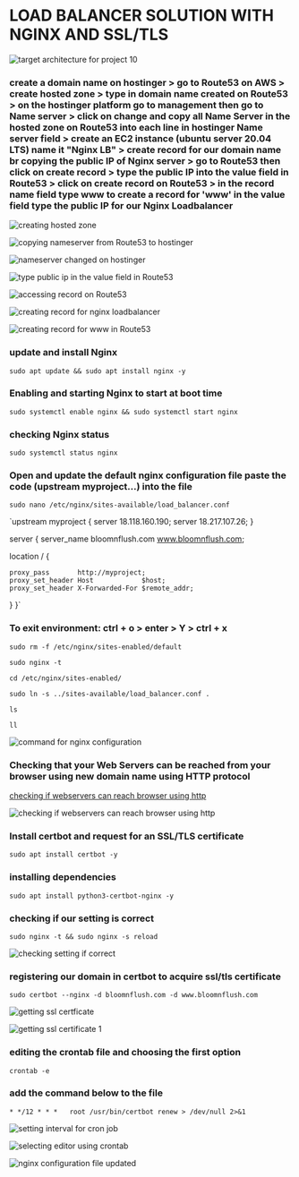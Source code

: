 # LOAD BALANCER SOLUTION WITH NGINX AND SSL/TLS

![target architecture for project 10](./image_10/target_architecture.png)

### create a domain name on hostinger > go to Route53 on AWS > create hosted zone > type in domain name created on Route53 > on the hostinger platform go to management then go to Name server > click on change and copy all Name Server in the hosted zone on Route53 into each line in hostinger Name server field > create an EC2 instance (ubuntu server 20.04 LTS) name it "Nginx LB" > create record for our domain name br copying the public IP of Nginx server > go to Route53 then click on create record > type the public IP into the value field in Route53 > click on create record on Route53 > in the record name field type www to create a record for 'www' in the value field type the public IP for our Nginx Loadbalancer

![creating hosted zone](./image_10/creating_hosted_zone_on_route53.png)

![copying nameserver from Route53 to hostinger](./image_10/change_nameservers_on_hostinger_to_the_one_on_hosted_zone_on_route53.png)

![nameserver changed on hostinger](./image_10/name_server_changed.png)

![type public ip in the value field in Route53](./image_10/type_public_ip_in_value_field_in_route53.png)

![accessing record on Route53](./image_10/click_on_create_record_on_route53.png)

![creating record for nginx loadbalancer](./image_10/record_created_for_nginx_loadbalancer.png)

![creating record for www in Route53](./image_10/creating_another_record_for_www_in_route53.png)

### update and install Nginx

`sudo apt update && sudo apt install nginx -y`

### Enabling and starting Nginx to start at boot time

`sudo systemctl enable nginx && sudo systemctl start nginx`

### checking Nginx status

`sudo systemctl status nginx`

### Open and update the default nginx configuration file paste the code (upstream myproject...) into the file

`sudo nano /etc/nginx/sites-available/load_balancer.conf`

`upstream myproject {
    server 18.118.160.190;
    server 18.217.107.26;
  }

server {
  server_name bloomnflush.com www.bloomnflush.com;

  location / {

    proxy_pass       http://myproject;
    proxy_set_header Host            $host;
    proxy_set_header X-Forwarded-For $remote_addr;
  }
}`

### To exit environment:  ctrl + o > enter > Y > ctrl + x

`sudo rm -f /etc/nginx/sites-enabled/default`

`sudo nginx -t`

`cd /etc/nginx/sites-enabled/`

`sudo ln -s ../sites-available/load_balancer.conf .`

`ls`

`ll`

![command for nginx configuration](./image_10/command_for%20nginx_configuration.png)

### Checking that your Web Servers can be reached from your browser using new domain name using HTTP protocol

[checking if webservers can reach browser using http](http://www.bloomnflush.com)

![checking if webservers can reach browser using http](./image_10/checking_if_webservers_can_reach_browser_using_http_protocol.png)

### Install certbot and request for an SSL/TLS certificate

`sudo apt install certbot -y`

### installing dependencies

`sudo apt install python3-certbot-nginx -y` 

### checking if our setting is correct

`sudo nginx -t && sudo nginx -s reload`

![checking setting if correct](./image_10/checking_if%20my%20setting%20_is%20_correct.png)

### registering our domain in certbot to acquire ssl/tls certificate

`sudo certbot --nginx -d bloomnflush.com -d www.bloomnflush.com`

![getting ssl certficate](./image_10/getting_ssl_certificate_for%20website.png)

![getting ssl certificate 1](./image_10/getting_ssl_certificate_for%20website_1.png)

### editing the crontab file and choosing the first option

`crontab -e`

### add the command below to the file

`* */12 * * *   root /usr/bin/certbot renew > /dev/null 2>&1` 


![setting interval for cron job](./image_10/interval_of_cron_job.png)

![selecting editor using crontab](./image_10/selecting_editor_using_crontab.png)

![nginx configuration file updated](./image_10/nginx_configuration_file_updated.png)